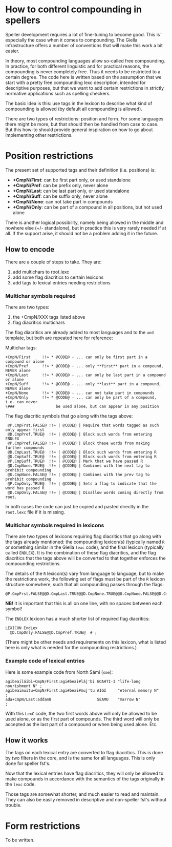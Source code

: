 # How to control compounding in spellers

Speller development requires a lot of fine-tuning to become good. This is¨
especially the case when it comes to compounding. The Giella infrastructure
offers a number of conventions that will make this work a bit easier.

In theory, most compounding languages allow so-called free compounding. In
practice, for both different linguistic and for practical reasons, the
compounding is never completely free. Thus it needs to be restricted to a
certain degree. The code here is written based on the assumption that we start
with a pretty free compounding lexc description, intended for descriptive
purposes, but that we want to add certain restrictions in strictly normative
applications such as spelling checkers.

The basic idea is this: use tags in the lexicon to describe what kind of
compounding is allowed (by default all compounding is allowed).

There are two types of restrictions: position and form. For some languages
there might be more, but that should then be handled from case to case. But
this how-to should provide general inspiration on how to go about implementing
other restrictions.

# Position restrictions

The present set of supported tags and their definition (i.e. positions) is:

* **+CmpN/First**:  can be first part only, or used standalone
* **+CmpN/Pref**:  can be prefix only, never alone
* **+CmpN/Last**:  can be last part only, or used standalone
* **+CmpN/Suff**:  can be suffix only, never alone
* **+CmpN/None**:  can not take part in compounds
* **+CmpN/Only**:  can be part of a compound in all positions, but not used alone

There is another logical possibility, namely being allowed in the middle and
nowhere else (+/- standalone), but in practice this is very rarely needed if at
all. If the support arise, it should not be a problem adding it in the future.

## How to encode

There are a couple of steps to take. They are:

1. add multichars to root.lexc
1. add some flag diacritics to certain lexicons
1. add tags to lexical entries needing restrictions

### Multichar symbols required

There are two types:

1. the +CmpN/XXX tags listed above
1. flag diacritics multichars

The flag diacritics are already added to most languages and to the `und`
template, but both are repeated here for reference:

Multichar tags:

```
+CmpN/First     !!≈ * @CODE@ - ... can only be first part in a compound or alone
+CmpN/Pref      !!≈ * @CODE@ - ... only **first** part in a compound, NEVER alone
+CmpN/Last      !!≈ * @CODE@ - ... can only be last part in a compound or alone
+CmpN/Suff      !!≈ * @CODE@ - ... only **last** part in a compound, NEVER alone
+CmpN/None      !!≈ * @CODE@ - ... can not take part in compounds
+CmpN/Only      !!≈ * @CODE@ - ... can only be part of a compound, i.e. can never
\###                  be used alone, but can appear in any position
```

The flag diacritic symbols that go along with the tags above:
```
 @P.CmpFrst.FALSE@ !!≈ | @CODE@ | Require that words tagged as such only appear first
 @D.CmpPref.TRUE@  !!≈ | @CODE@ | Block such words from entering ENDLEX
 @P.CmpPref.FALSE@ !!≈ | @CODE@ | Block these words from making further compounds
 @D.CmpLast.TRUE@  !!≈ | @CODE@ | Block such words from entering R
 @D.CmpSuff.TRUE@  !!≈ | @CODE@ | Block such words from entering R
 @P.CmpSuff.TRUE@  !!≈ | @CODE@ | Mark that we have passed R
 @D.CmpNone.TRUE@  !!≈ | @CODE@ | Combines with the next tag to prohibit compounding
 @U.CmpNone.FALSE@ !!≈ | @CODE@ | Combines with the prev tag to prohibit compounding
 @P.CmpOnly.TRUE@  !!≈ | @CODE@ | Sets a flag to indicate that the word has passed R
 @D.CmpOnly.FALSE@ !!≈ | @CODE@ | Disallow words coming directly from root.
```

In both cases the code can just be copied and pasted directly in the
`root.lexc` file if it is missing.

### Multichar symbols required in lexicons

There are two types of lexicons requiring flag diacritics that go along with the
tags already mentioned: the compounding lexicon(s) (typically named `R` or
something similar in the Giella `lexc` code), and the final lexicon (typically
called `ENDLEX`). It is the combination of these flag diacritics, and the
flag diacritics that the tags above will be converted to that together enforces
the compounding restrictions.

The details of the `R` lexicon(s) vary from language to language, but to make
the restrictions work, the following set of flags must be part of the `R`
lexicon structure somewhere, such that all compounding passes through the flags:

```
@P.CmpFrst.FALSE@@D.CmpLast.TRUE@@D.CmpNone.TRUE@@U.CmpNone.FALSE@@D.CmpHyph.TRUE@@U.CmpHyph.FALSE@@P.CmpOnly.TRUE@@P.CmpPref.FALSE@@D.CmpSuff.TRUE@@P.CmpSuff.TRUE@
```

**NB!** It is important that this is all on one line, with no spaces between
each symbol!

The `ENDLEX` lexicon has a much shorter list of required flag diacritics:

```
LEXICON EndLex
  @D.CmpOnly.FALSE@@D.CmpPref.TRUE@  # ;
```

(There might be other needs and requirements on this lexicon, what is listed
here is only what is needed for the compounding restrictions.)

### Example code of lexical entries

Here is some example code from North Sámi (`sme`):

```
agibeailáibi+CmpN/First:agi#beai#láj'bi GOAHTI-I "life-long nourishment N" ;
agibeaimuitu+CmpN/First:agi#beai#muj'tu AIGI     "eternal memory N"        ;
ađa+CmpN/Last:ađđam8                    SEAMU    "marrow N"                ;
```

With this `LexC` code, the two first words above will only be allowed to be
used alone, or as the first part of compounds. The third word will only be
accepted as the last part of a compound or when being used alone. Etc.

## How it works

The tags on each lexical entry are converted to flag diacritics.
This is done by two filters in the core, and is the same for all languages.
This is only done for speller fst's.

Now that the lexical entries have flag diacritics, they will only be allowed to
make compounds in accordance with the semantics of the tags originally in the
`lexc` code.

Those tags are somewhat shorter, and much easier to read and maintain. They can
also be easily removed in descriptive and non-speller fst's without trouble.

# Form restrictions

To be written.
